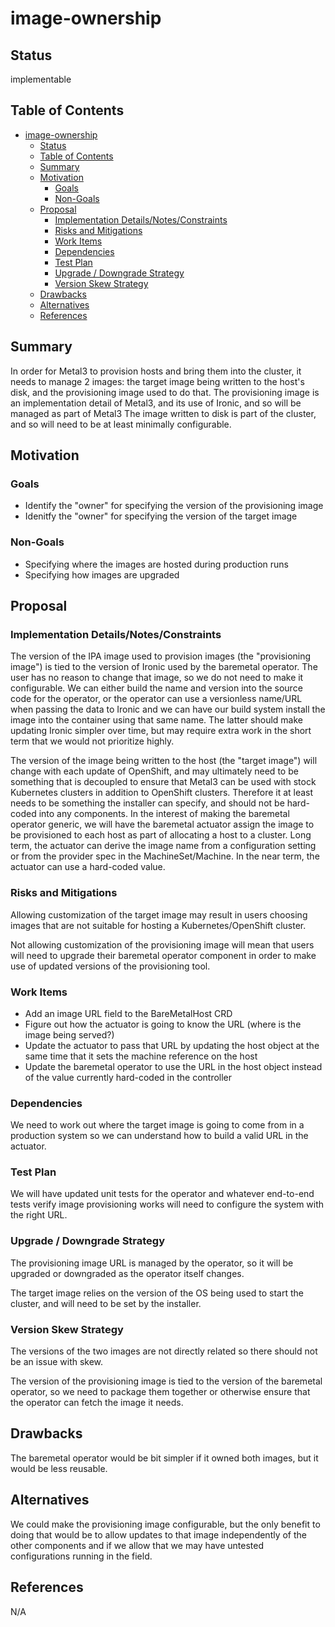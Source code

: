 <!--
 This work is licensed under a Creative Commons Attribution 3.0
 Unported License.

 http://creativecommons.org/licenses/by/3.0/legalcode
-->

# image-ownership

## Status

implementable

## Table of Contents

<!--ts-->
   * [image-ownership](#image-ownership)
      * [Status](#status)
      * [Table of Contents](#table-of-contents)
      * [Summary](#summary)
      * [Motivation](#motivation)
         * [Goals](#goals)
         * [Non-Goals](#non-goals)
      * [Proposal](#proposal)
         * [Implementation Details/Notes/Constraints](#implementation-detailsnotesconstraints)
         * [Risks and Mitigations](#risks-and-mitigations)
         * [Work Items](#work-items)
         * [Dependencies](#dependencies)
         * [Test Plan](#test-plan)
         * [Upgrade / Downgrade Strategy](#upgrade--downgrade-strategy)
         * [Version Skew Strategy](#version-skew-strategy)
      * [Drawbacks](#drawbacks)
      * [Alternatives](#alternatives)
      * [References](#references)

<!-- Added by: dhellmann, at: 2019-03-08T11:55-0500 -->

<!--te-->

## Summary

In order for Metal3 to provision hosts and bring them into the
cluster, it needs to manage 2 images: the target image being written
to the host's disk, and the provisioning image used to do that. The
provisioning image is an implementation detail of Metal3, and its
use of Ironic, and so will be managed as part of Metal3 The image
written to disk is part of the cluster, and so will need to be at
least minimally configurable.

## Motivation

### Goals

- Identify the "owner" for specifying the version of the provisioning
  image
- Idenitfy the "owner" for specifying the version of the target image

### Non-Goals

- Specifying where the images are hosted during production runs
- Specifying how images are upgraded

## Proposal

### Implementation Details/Notes/Constraints

The version of the IPA image used to provision images (the
"provisioning image") is tied to the version of Ironic used by the
baremetal operator. The user has no reason to change that image, so we
do not need to make it configurable. We can either build the name and
version into the source code for the operator, or the operator can use
a versionless name/URL when passing the data to Ironic and we can have
our build system install the image into the container using that same
name. The latter should make updating Ironic simpler over time, but
may require extra work in the short term that we would not prioritize
highly.

The version of the image being written to the host (the "target
image") will change with each update of OpenShift, and may ultimately
need to be something that is decoupled to ensure that Metal3 can be
used with stock Kubernetes clusters in addition to OpenShift
clusters. Therefore it at least needs to be something the installer
can specify, and should not be hard-coded into any components. In the
interest of making the baremetal operator generic, we will have the
baremetal actuator assign the image to be provisioned to each host as
part of allocating a host to a cluster. Long term, the actuator can
derive the image name from a configuration setting or from the
provider spec in the MachineSet/Machine. In the near term, the
actuator can use a hard-coded value.

### Risks and Mitigations

Allowing customization of the target image may result in users
choosing images that are not suitable for hosting a
Kubernetes/OpenShift cluster.

Not allowing customization of the provisioning image will mean that
users will need to upgrade their baremetal operator component in order
to make use of updated versions of the provisioning tool.

### Work Items

- Add an image URL field to the BareMetalHost CRD
- Figure out how the actuator is going to know the URL (where is the
  image being served?)
- Update the actuator to pass that URL by updating the host object at
  the same time that it sets the machine reference on the host
- Update the baremetal operator to use the URL in the host object
  instead of the value currently hard-coded in the controller

### Dependencies

We need to work out where the target image is going to come from in a
production system so we can understand how to build a valid URL in the
actuator.

### Test Plan

We will have updated unit tests for the operator and whatever
end-to-end tests verify image provisioning works will need to
configure the system with the right URL.

### Upgrade / Downgrade Strategy

The provisioning image URL is managed by the operator, so it will be
upgraded or downgraded as the operator itself changes.

The target image relies on the version of the OS being used to start
the cluster, and will need to be set by the installer.

### Version Skew Strategy

The versions of the two images are not directly related so there
should not be an issue with skew.

The version of the provisioning image is tied to the version of the
baremetal operator, so we need to package them together or otherwise
ensure that the operator can fetch the image it needs.

## Drawbacks

The baremetal operator would be bit simpler if it owned both images,
but it would be less reusable.

## Alternatives

We could make the provisioning image configurable, but the only
benefit to doing that would be to allow updates to that image
independently of the other components and if we allow that we may have
untested configurations running in the field.

## References

N/A
